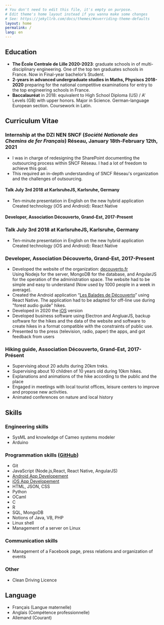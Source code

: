 ```yaml
---
# You don't need to edit this file, it's empty on purpose.
# Edit theme's home layout instead if you wanna make some changes
# See: https://jekyllrb.com/docs/themes/#overriding-theme-defaults
layout: home
permalink: /
lang: en
---
```


## Education

* **The École Centrale de Lille 2020-2023**: graduate schools in of multi-disciplinary engineering. One of the top ten graduates schools in France. 
Now in Final-year bachelor’s Student. 
* **2-years in advanced undergraduate studies in Maths, Physiscs 2018-2020** preparing for the national competitive examinations for entry to the top engineering schools in France.
* **Baccalauréat** in 2018: equivalent to High School Diploma (US) / A’ Levels (GB) with upper honors. Major in Science. German-language European section. Coursework in Latin.

## Curriculum Vitae 

### Internship at the DZI NEN SNCF (*Société Nationale des Chemins de fer Français*) Réseau, January 18th-February 12th, 2021

* I was in charge of redesigning the SharePoint documenting the outsourcing process within SNCF Réseau. I had a lot of freedom to achieve this goal.
* This required an in-depth understanding of SNCF Réseau's organization and the challenges of outsourcing.


#### Talk July 3rd 2018 at KarlsruheJS, Karlsruhe, Germany
*	Ten-minute presentation in English on the new hybrid application Created technology (iOS and Android): React Native

#### Developer, Association Découverto, Grand-Est, 2017-Present

### Talk July 3rd 2018 at KarlsruheJS, Karlsruhe, Germany  
*	Ten-minute presentation in English on the new hybrid application Created technology (iOS and Android): React Native

### Developer, Association Découverto, Grand-Est, 2017-Present  
*	Developed the website of the organization: [decouverto.fr](https://decouverto.fr)  
Using Nodejs for the server, MongoDB for the database, and AngularJS for the operation of the administration space. The website had to be simple and easy to understand (Now used by 1000 people in a week in average).
*	Created the Android application  “[Les Balades de Découverto](https://play.google.com/store/apps/details?id=com.lesbaladesdedecouverto)” using React Native.
The application had to be adapted for off-line use during "forest audio guide" hikes.
* Developed in 2020 the [iOS](https://apps.apple.com/app/id1538334399) version
*	Developed business software using Electron and AngluarJS, backup software for the hikes and the data of the website and software to create hikes in a format compatible with the constraints of public use.
*	Presented to the press (television, radio, paper) the apps, and got feedback from users

### Hiking guide, Association Découverto, Grand-Est, 2017-Présent  
*	Supervising about 20 adults during 20km treks. 
*	Supervising about 10 children of 10 years old during 10km hikes. 
*	Explanations and animations of the hike according to the public and the place 
*	Engaged in meetings with local tourist offices, leisure centers to improve and propose new activities. 
*	Animated conferences on nature and local history 

## Skills

### Engineering skills
* SysML and knowledge of Cameo systems modeler
* Arduino

### Programmation skills ([GitHub](https://github.com/cedced19))
* Git 
* JavaScript (Node.js,React, React Native, AngularJS) 
* [Android App Developement](https://play.google.com/store/apps/dev?id=8053368172585015347)
* [iOS App Developement](https://apps.apple.com/app/id1538334399)
* HTML, JSON, CSS 
* Python
* OCaml
* C
* R
* SQL, MongoDB
* Notions of Java, VB, PHP 
* Linux shell
* Management of a server on Linux

### Communication skills
* Management of a Facebook page, press relations and organization of events

### Other

* Clean Driving Licence

## Language

* Français (Langue maternelle)
* Anglais (Compétence professionnelle)
* Allemand (Courant)


